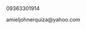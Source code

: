 <!DOCTYPE html>
<html lang="en"> 

<head>
  <title> Amiel John Erquiza </title>
  <p> 09363301914 </p>
  <p> amieljohnerquiza@yahoo.com </p>
  
<body>
